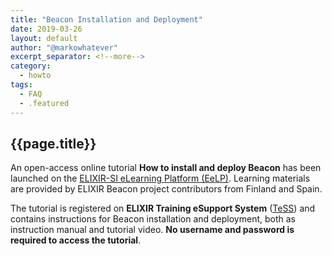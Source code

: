 ```yaml
---
title: "Beacon Installation and Deployment" 
date: 2019-03-26
layout: default
author: "@markowhatever"
excerpt_separator: <!--more-->
category:
  - howto
tags:
  - FAQ
  - .featured
---
```


## {{page.title}}

An open-access online tutorial **How to install and deploy Beacon** has been launched on the [ELIXIR-SI eLearning Platform (EeLP)](https://elixir.mf.uni-lj.si/course/view.php?id=35).  Learning materials are provided by ELIXIR Beacon project contributors from Finland and Spain.

The tutorial is registered on **ELIXIR Training eSupport System** ([TeSS](https://tess.elixir-europe.org/materials/how-to-install-and-deploy-beacon)) and contains instructions for Beacon installation and deployment, both as instruction manual and tutorial video. **No username and password is required to access the tutorial**.
